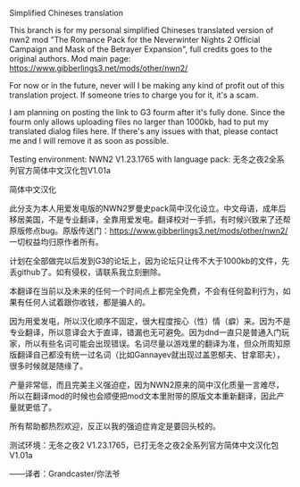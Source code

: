 Simplified Chineses translation

This branch is for my personal simplified Chineses translated version of nwn2 mod "The Romance Pack for the Neverwinter Nights 2 Official Campaign and Mask of the Betrayer Expansion", full credits goes to the original authors. Mod main page: https://www.gibberlings3.net/mods/other/nwn2/

For now or in the future, never will I be making any kind of profit out of this translation project. If someone tries to charge you for it, it's a scam.

I am planning on posting the link to G3 fourm after it's fully done. Since the fourm only allows uploading files no larger than 1000kb, had to put my translated dialog files here. If there's any issues with that, please contact me and I will remove it as soon as possible.

Testing environment: NWN2 V1.23.1765 with language pack: 无冬之夜2全系列官方简体中文汉化包V1.01a


简体中文汉化

此分支为本人用爱发电版的NWN2罗曼史pack简中汉化设立。中文母语，成年后移居美国，不是专业翻译，全靠用爱发电。翻译校对一手抓，有时候兴致来了还帮原版修点bug。原版传送门：https://www.gibberlings3.net/mods/other/nwn2/ 一切权益均归原作者所有。

计划在全部做完以后发到G3的论坛上，因为论坛只让传不大于1000kb的文件，先丢github了。如有侵权，请联系我立刻删除。

本翻译在当前以及未来的任何一个时间点上都完全免费，不会有任何盈利行为，如果有任何人试着跟你收钱，都是骗人的。

因为用爱发电，所以汉化顺序不固定，很大程度按心（性）情（癖）来。因为不是专业翻译，所以意译会大于直译，错漏也无可避免。因为dnd一直只是普通入门玩家，所以有些名词可能会出现错误。名词尽量以游戏里的翻译为准，但众所周知原版翻译自己都没有统一过名词（比如Gannayev就出现过盖恩郁夫、甘拿耶夫），很多时候就是随缘了。

产量非常低，而且完美主义强迫症，因为NWN2原来的简中汉化质量一言难尽，所以在翻译mod的时候也会顺便把mod文本里附带的原版文本重新翻译，因此产量就更低了。

所有帮助都热烈欢迎，反正以我的强迫症肯定是要回头校的。

测试环境：无冬之夜2 V1.23.1765，已打无冬之夜2全系列官方简体中文汉化包V1.01a

——译者：Grandcaster/你法爷
